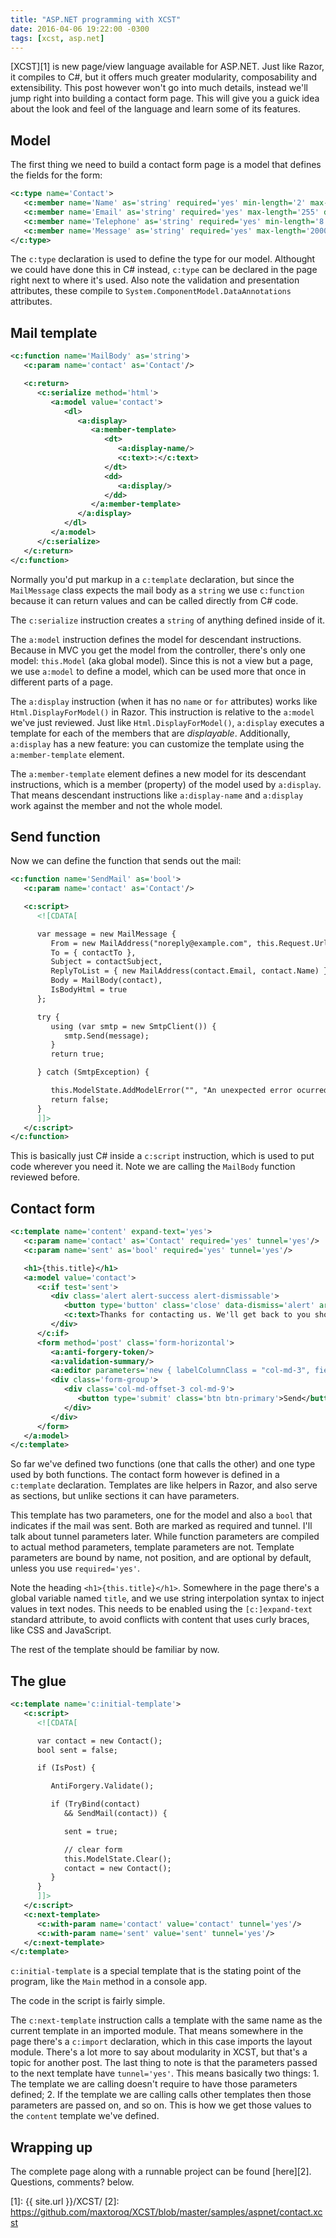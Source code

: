 ```yaml
---
title: "ASP.NET programming with XCST"
date: 2016-04-06 19:22:00 -0300
tags: [xcst, asp.net]
---
```


[XCST][1] is new page/view language available for ASP.NET. Just like Razor, it compiles to C#, but it offers much greater modularity, composability and extensibility. This post however won't go into much details, instead we'll jump right into building a contact form page. This will give you a guick idea about the look and feel of the language and learn some of its features.

Model
-----
The first thing we need to build a contact form page is a model that defines the fields for the form:

```xml
<c:type name='Contact'>
   <c:member name='Name' as='string' required='yes' min-length='2' max-length='50'/>
   <c:member name='Email' as='string' required='yes' max-length='255' data-type='EmailAddress' display-name='E-mail'/>
   <c:member name='Telephone' as='string' required='yes' min-length='8' max-length='20' data-type='PhoneNumber'/>
   <c:member name='Message' as='string' required='yes' max-length='2000' data-type='MultilineText'/>
</c:type>
```

The `c:type` declaration is used to define the type for our model. Althought we could have done this in C# instead, `c:type` can be declared in the page right next to where it's used. Also note the validation and presentation attributes, these compile to `System.ComponentModel.DataAnnotations` attributes.

Mail template
-------------
```xml
<c:function name='MailBody' as='string'>
   <c:param name='contact' as='Contact'/>

   <c:return>
      <c:serialize method='html'>
         <a:model value='contact'>
            <dl>
               <a:display>
                  <a:member-template>
                     <dt>
                        <a:display-name/>
                        <c:text>:</c:text>
                     </dt>
                     <dd>
                        <a:display/>
                     </dd>
                  </a:member-template>
               </a:display>
            </dl>
         </a:model>
      </c:serialize>
   </c:return>
</c:function>
```

<div class="note">
Normally you'd put markup in a <code>c:template</code> declaration, but since the <code>MailMessage</code> class expects the mail body as a <code>string</code> we use <code>c:function</code> because it can return values and can be called directly from C# code.
</div>

The `c:serialize` instruction creates a `string` of anything defined inside of it.

The `a:model` instruction defines the model for descendant instructions. Because in MVC you get the model from the controller, there's only one model: `this.Model` (aka global model). Since this is not a view but a page, we use `a:model` to define a model, which can be used more that once in different parts of a page.

The `a:display` instruction (when it has no `name` or `for` attributes) works like `Html.DisplayForModel()` in Razor. This instruction is relative to the `a:model` we've just reviewed. Just like `Html.DisplayForModel()`, `a:display` executes a template for each of the members that are *displayable*. Additionally, `a:display` has a new feature: you can customize the template using the `a:member-template` element.

The `a:member-template` element defines a new model for its descendant instructions, which is a member (property) of the model used by `a:display`. That means descendant instructions like `a:display-name` and `a:display` work against the member and not the whole model. 

Send function
-------------
Now we can define the function that sends out the mail:

```xml
<c:function name='SendMail' as='bool'>
   <c:param name='contact' as='Contact'/>

   <c:script>
      <![CDATA[

      var message = new MailMessage {
         From = new MailAddress("noreply@example.com", this.Request.Url.Host),
         To = { contactTo },
         Subject = contactSubject,
         ReplyToList = { new MailAddress(contact.Email, contact.Name) },
         Body = MailBody(contact),
         IsBodyHtml = true
      };

      try {
         using (var smtp = new SmtpClient()) {
            smtp.Send(message);
         }
         return true;

      } catch (SmtpException) {

         this.ModelState.AddModelError("", "An unexpected error ocurred.");
         return false;
      }
      ]]>
   </c:script>
</c:function>
```

This is basically just C# inside a `c:script` instruction, which is used to put code wherever you need it. Note we are calling the `MailBody` function reviewed before.

Contact form
------------
```xml
<c:template name='content' expand-text='yes'>
   <c:param name='contact' as='Contact' required='yes' tunnel='yes'/>
   <c:param name='sent' as='bool' required='yes' tunnel='yes'/>

   <h1>{this.title}</h1>
   <a:model value='contact'>
      <c:if test='sent'>
         <div class='alert alert-success alert-dismissable'>
            <button type='button' class='close' data-dismiss='alert' aria-hidden='true'>&#215;</button>
            <c:text>Thanks for contacting us. We'll get back to you shortly.</c:text>
         </div>
      </c:if>
      <form method='post' class='form-horizontal'>
         <a:anti-forgery-token/>
         <a:validation-summary/>
         <a:editor parameters='new { labelColumnClass = "col-md-3", fieldColumnClass = "col-md-9" }'/>
         <div class='form-group'>
            <div class='col-md-offset-3 col-md-9'>
               <button type='submit' class='btn btn-primary'>Send</button>
            </div>
         </div>
      </form>
   </a:model>
</c:template>
```

So far we've defined two functions (one that calls the other) and one type used by both functions. The contact form however is defined in a `c:template` declaration. Templates are like helpers in Razor, and also serve as sections, but unlike sections it can have parameters.

This template has two parameters, one for the model and also a `bool` that indicates if the mail was sent. Both are marked as required and tunnel. I'll talk about tunnel parameters later. While function parameters are compiled to actual method parameters, template parameters are not. Template parameters are bound by name, not position, and are optional by default, unless you use `required='yes'`.

Note the heading `<h1>{this.title}</h1>`. Somewhere in the page there's a global variable named `title`, and we use string interpolation syntax to inject values in text nodes. This needs to be enabled using the `[c:]expand-text` standard attribute, to avoid conflicts with content that uses curly braces, like CSS and JavaScript.

The rest of the template should be familiar by now.

The glue
--------
```xml
<c:template name='c:initial-template'>
   <c:script>
      <![CDATA[

      var contact = new Contact();
      bool sent = false;

      if (IsPost) {

         AntiForgery.Validate();

         if (TryBind(contact)
            && SendMail(contact)) {

            sent = true;

            // clear form
            this.ModelState.Clear();
            contact = new Contact();
         }
      }
      ]]>
   </c:script>
   <c:next-template>
      <c:with-param name='contact' value='contact' tunnel='yes'/>
      <c:with-param name='sent' value='sent' tunnel='yes'/>
   </c:next-template>
</c:template>
```

`c:initial-template` is a special template that is the stating point of the program, like the `Main` method in a console app.

The code in the script is fairly simple.

The `c:next-template` instruction calls a template with the same name as the current template in an imported module. That means somewhere in the page there's a `c:import` declaration, which in this case imports the layout module. There's a lot more to say about modularity in XCST, but that's a topic for another post. The last thing to note is that the parameters passed to the next template have `tunnel='yes'`. This means basically two things: 1. The template we are calling doesn't require to have those parameters defined; 2. If the template we are calling calls other templates then those parameters are passed on, and so on. This is how we get those values to the `content` template we've defined.

Wrapping up
-----------
The complete page along with a runnable project can be found [here][2]. Questions, comments? below.

[1]: {{ site.url }}/XCST/
[2]: https://github.com/maxtoroq/XCST/blob/master/samples/aspnet/contact.xcst

